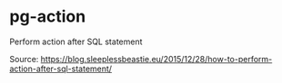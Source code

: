 pg-action
=========

Perform action after SQL statement

Source: https://blog.sleeplessbeastie.eu/2015/12/28/how-to-perform-action-after-sql-statement/
